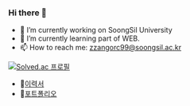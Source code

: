 ### Hi there 👋

- 🔭 I’m currently working on SoongSil University
- 🌱 I’m currently learning part of WEB.
- 📫 How to reach me: zzangorc99@soongsil.ac.kr

[![Solved.ac
프로필](http://mazassumnida.wtf/api/v2/generate_badge?boj=zzangorc99)](https://solved.ac/profile/zzangorc99)

- 📝[이력서](https://legend-slayer-c27.notion.site/Minsoo-Park-106040f00d4280478ca5e7e557035eb1?pvs=4)
- 📑[포트폴리오](https://parkminsoo99.github.io/)

